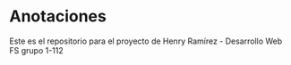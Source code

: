 # Anotaciones
Este es el repositorio para el proyecto de Henry Ramírez - Desarrollo Web FS grupo 1-112